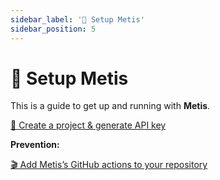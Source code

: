 ```yaml
---
sidebar_label: '🔧 Setup Metis'
sidebar_position: 5
---
```


# 🔧 Setup Metis

This is a guide to get up and running with **Metis**.

[🥽 Create a project & generate API key](Create%20a%20project%20&%20generate%20API%20key.md)

**Prevention:**

[🎬 Add Metis’s GitHub actions to your repository ](<Add Metis’s Git actions to your repository/Add Metis’s Git actions to your repository.md>)
